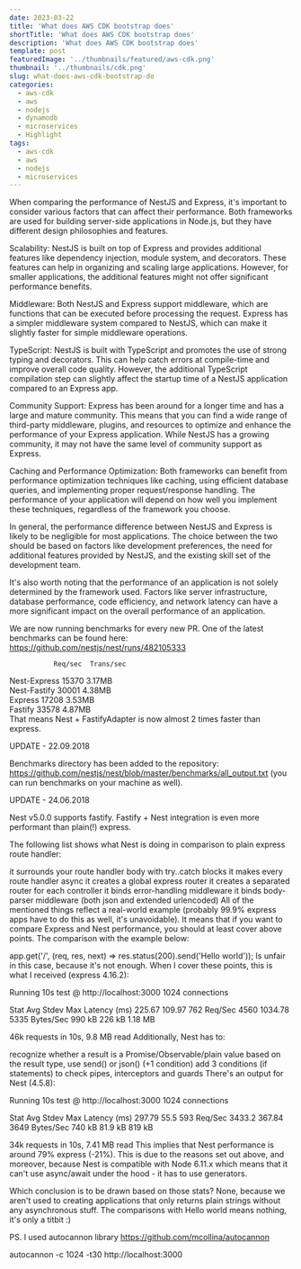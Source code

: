 ```yaml
---
date: 2023-03-22
title: 'What does AWS CDK bootstrap does'
shortTitle: 'What does AWS CDK bootstrap does'
description: 'What does AWS CDK bootstrap does'
template: post
featuredImage: '../thumbnails/featured/aws-cdk.png'
thumbnail: '../thumbnails/cdk.png'
slug: what-does-aws-cdk-bootstrap-do
categories:
  - aws-cdk
  - aws
  - nodejs
  - dynamodb
  - microservices
  - Highlight
tags:
  - aws-cdk
  - aws
  - nodejs
  - microservices
---
```



When comparing the performance of NestJS and Express, it's important to consider various factors that can affect their performance. Both frameworks are used for building server-side applications in Node.js, but they have different design philosophies and features.

Scalability: NestJS is built on top of Express and provides additional features like dependency injection, module system, and decorators. These features can help in organizing and scaling large applications. However, for smaller applications, the additional features might not offer significant performance benefits.

Middleware: Both NestJS and Express support middleware, which are functions that can be executed before processing the request. Express has a simpler middleware system compared to NestJS, which can make it slightly faster for simple middleware operations.

TypeScript: NestJS is built with TypeScript and promotes the use of strong typing and decorators. This can help catch errors at compile-time and improve overall code quality. However, the additional TypeScript compilation step can slightly affect the startup time of a NestJS application compared to an Express app.

Community Support: Express has been around for a longer time and has a large and mature community. This means that you can find a wide range of third-party middleware, plugins, and resources to optimize and enhance the performance of your Express application. While NestJS has a growing community, it may not have the same level of community support as Express.

Caching and Performance Optimization: Both frameworks can benefit from performance optimization techniques like caching, using efficient database queries, and implementing proper request/response handling. The performance of your application will depend on how well you implement these techniques, regardless of the framework you choose.

In general, the performance difference between NestJS and Express is likely to be negligible for most applications. The choice between the two should be based on factors like development preferences, the need for additional features provided by NestJS, and the existing skill set of the development team.

It's also worth noting that the performance of an application is not solely determined by the framework used. Factors like server infrastructure, database performance, code efficiency, and network latency can have a more significant impact on the overall performance of an application.


We are now running benchmarks for every new PR. One of the latest benchmarks can be found here: https://github.com/nestjs/nest/runs/482105333

               Req/sec  Trans/sec
Nest-Express    15370   3.17MB  
Nest-Fastify    30001   4.38MB  
Express         17208   3.53MB  
Fastify         33578   4.87MB      
That means Nest + FastifyAdapter is now almost 2 times faster than express.

UPDATE - 22.09.2018

Benchmarks directory has been added to the repository: https://github.com/nestjs/nest/blob/master/benchmarks/all_output.txt (you can run benchmarks on your machine as well).

UPDATE - 24.06.2018

Nest v5.0.0 supports fastify. Fastify + Nest integration is even more performant than plain(!) express.

The following list shows what Nest is doing in comparison to plain express route handler:

it surrounds your route handler body with try..catch blocks
it makes every route handler async
it creates a global express router
it creates a separated router for each controller
it binds error-handling middleware
it binds body-parser middleware (both json and extended urlencoded)
All of the mentioned things reflect a real-world example (probably 99.9% express apps have to do this as well, it's unavoidable). It means that if you want to compare Express and Nest performance, you should at least cover above points. The comparison with the example below:

app.get('/', (req, res, next) => res.status(200).send('Hello world'));
Is unfair in this case, because it's not enough. When I cover these points, this is what I received (express 4.16.2):

Running 10s test @ http://localhost:3000
1024 connections

Stat         Avg    Stdev   Max
Latency (ms) 225.67 109.97  762
Req/Sec      4560   1034.78 5335
Bytes/Sec    990 kB 226 kB  1.18 MB

46k requests in 10s, 9.8 MB read
Additionally, Nest has to:

recognize whether a result is a Promise/Observable/plain value
based on the result type, use send() or json() (+1 condition)
add 3 conditions (if statements) to check pipes, interceptors and guards
There's an output for Nest (4.5.8):

Running 10s test @ http://localhost:3000
1024 connections

Stat         Avg    Stdev   Max
Latency (ms) 297.79 55.5    593
Req/Sec      3433.2 367.84  3649
Bytes/Sec    740 kB 81.9 kB 819 kB

34k requests in 10s, 7.41 MB read
This implies that Nest performance is around 79% express (-21%). This is due to the reasons set out above, and moreover, because Nest is compatible with Node 6.11.x which means that it can't use async/await under the hood - it has to use generators.

Which conclusion is to be drawn based on those stats? None, because we aren't used to creating applications that only returns plain strings without any asynchronous stuff. The comparisons with Hello world means nothing, it's only a titbit :)

PS. I used autocannon library https://github.com/mcollina/autocannon

autocannon -c 1024 -t30 http://localhost:3000